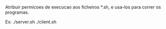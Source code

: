 Atribuir permicoes de execucao aos ficheiros *.sh, e usa-los para correr os programas.

Ex:
./server.sh
./client.sh


